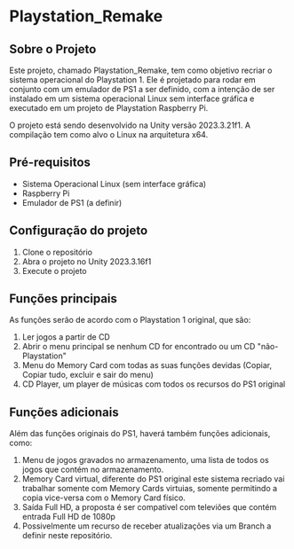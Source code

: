 # Playstation_Remake

## Sobre o Projeto

Este projeto, chamado Playstation_Remake, tem como objetivo recriar o sistema operacional do Playstation 1. Ele é projetado para rodar em conjunto com um emulador de PS1 a ser definido, com a intenção de ser instalado em um sistema operacional Linux sem interface gráfica e executado em um projeto de Playstation Raspberry Pi.

O projeto está sendo desenvolvido na Unity versão 2023.3.21f1. A compilação tem como alvo o Linux na arquitetura x64.

## Pré-requisitos

- Sistema Operacional Linux (sem interface gráfica)
- Raspberry Pi
- Emulador de PS1 (a definir)

## Configuração do projeto

1. Clone o repositório
2. Abra o projeto no Unity 2023.3.16f1
3. Execute o projeto

## Funções principais
As funções serão de acordo com o Playstation 1 original, que são:
1. Ler jogos a partir de CD
2. Abrir o menu principal se nenhum CD for encontrado ou um CD "não-Playstation"
3. Menu do Memory Card com todas as suas funções devidas (Copiar, Copiar tudo, excluir e sair do menu)
4. CD Player, um player de músicas com todos os recursos do PS1 original

## Funções adicionais
Além das funções originais do PS1, haverá também funções adicionais, como:
1. Menu de jogos gravados no armazenamento, uma lista de todos os jogos que contém no armazenamento.
2. Memory Card virtual, diferente do PS1 original este sistema recriado vai trabalhar somente com Memory Cards virtuias, somente permitindo a copia vice-versa com o Memory Card físico.
3.  Saída Full HD, a proposta é ser compativel com televiões que contém entrada Full HD de 1080p
4.  Possivelmente um recurso de receber atualizações via um Branch a definir neste repositório.
